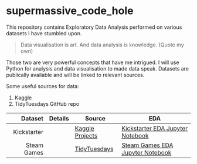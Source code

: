 # supermassive_code_hole
This repository contains Exploratory Data Analysis performed on various datasets I have stumbled upon. 


> Data visualisation is art. And data analysis is knowledge. 
(Quote my own)

Those two are very powerful concepts that have me intrigued. I will use Python for analysis and data visualisation to made data speak. 
Datasets are publically available and will be linked to relevant sources. 

Some useful sources for data: 
1. Kaggle
2. TidyTuesdays GitHub repo


| Dataset        |Details | Source      | EDA  |
| -------------: |--------|-------------| -----|
| Kickstarter    |        |[Kaggle Projects](https://www.kaggle.com/kemical/kickstarter-projects)           | [ Kickstarter EDA Jupyter Notebook](https://github.com/olasaja/supermassive_code_hole/blob/main/Kickstarter/Kickstarter_EDA.ipynb) |
| Steam Games   |  |[TidyTuesdays](https://github.com/rfordatascience/tidytuesday/blob/master/data/2021/2021-03-16/readme.md) |[Steam Games EDA Jupyter Notebook](https://github.com/olasaja/supermassive_code_hole/blob/main/Steam_games/2021_03_18_Steam_Games.ipynb)|


